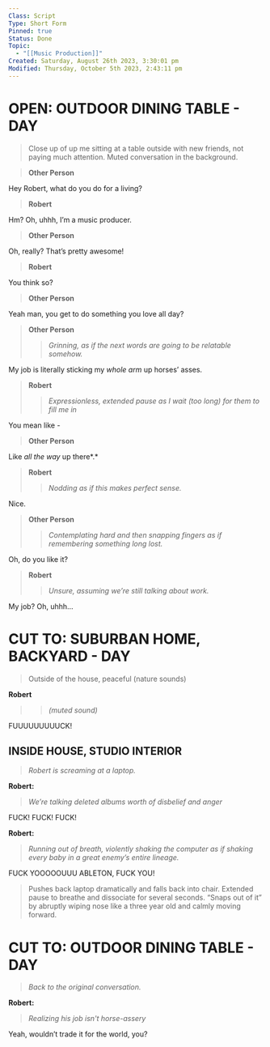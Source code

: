 ```yaml
---
Class: Script
Type: Short Form
Pinned: true
Status: Done
Topic:
  - "[[Music Production]]"
Created: Saturday, August 26th 2023, 3:30:01 pm
Modified: Thursday, October 5th 2023, 2:43:11 pm
---
```


# OPEN: OUTDOOR DINING TABLE - DAY

> Close up of up me sitting at a table outside with new friends, not paying much attention. Muted conversation in the background.

> **Other Person**

Hey Robert, what do you do for a living?

> **Robert**

Hm? Oh, uhhh, I’m a music producer.

> **Other Person**

Oh, really? That’s pretty awesome!

> **Robert**

You think so?

> **Other Person**

Yeah man, you get to do something you love all day?

> **Other Person**
>
>> *Grinning, as if the next words are going to be relatable somehow.*

My job is literally sticking my *whole arm* up horses’ asses.

> **Robert**
>
>>*Expressionless, extended pause as I wait (too long) for them to fill me in*

You mean like -

> **Other Person**

Like *all the way* up there*.*

> **Robert**
>
>> *Nodding as if this makes perfect sense.*

Nice.

> **Other Person**
>
>> *Contemplating hard and then snapping fingers as if remembering something long lost.*

Oh, do you like it?

> **Robert**
>
>> *Unsure, assuming we’re still talking about work.*

My job? Oh, uhhh…

# CUT TO: SUBURBAN HOME, BACKYARD - DAY

> Outside of the house, peaceful (nature sounds)

 **Robert**

>> *(muted sound)*

FUUUUUUUUUCK!

## INSIDE HOUSE, STUDIO INTERIOR

> *Robert is screaming at a laptop.*

**Robert:**

> *We’re talking deleted albums worth of disbelief and anger*

FUCK! FUCK! FUCK!

**Robert:**

> *Running out of breath, violently shaking the computer as if shaking every baby in a great enemy’s entire lineage.*

FUCK YOOOOOUUU ABLETON, FUCK YOU!

> Pushes back laptop dramatically and falls back into chair. Extended pause to breathe and dissociate for several seconds. “Snaps out of it” by abruptly wiping nose like a three year old and calmly moving forward.

# CUT TO: OUTDOOR DINING TABLE - DAY

> *Back to the original conversation.*

**Robert:**

> *Realizing his job isn't horse-assery*

Yeah, wouldn’t trade it for the world, you?
